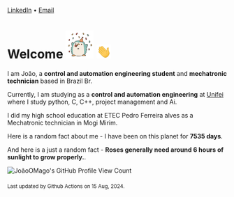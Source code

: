 [LinkedIn](https://www.linkedin.com/in/joão-pedro-gozzoli-b95641301/) &bull;
[Email](joaopedrogozzoli@gmail.com)

# Welcome <img src="happy.gif" height="64px" /> <img src="wave.gif" height="32px" />

I am João, a  **control and automation engineering student** and **mechatronic technician** based in Brazil Br.

Currently, I am studying as a **control and automation engineering** at [Unifei](https://unifei.edu.br) where I study python, C, C++, project management and Ai.

I did my high school education at ETEC Pedro Ferreira alves as a Mechatronic technician in Mogi Mirim.

Here is a random fact about me - I have been on this planet for **7535 days**.

And here is a just a random fact -  **Roses generally need around 6 hours of sunlight to grow properly.**.

![JoãoOMago's GitHub Profile View Count](https://komarev.com/ghpvc/?username=JoaoOMago)

<sub>Last updated by Github Actions on 15 Aug, 2024.</sub>

